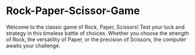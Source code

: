 # Rock-Paper-Scissor-Game
Welcome to the classic game of Rock, Paper, Scissors! Test your luck and strategy in this timeless battle of choices. Whether you choose the strength of Rock, the versatility of Paper, or the precision of Scissors, the computer awaits your challenge.
